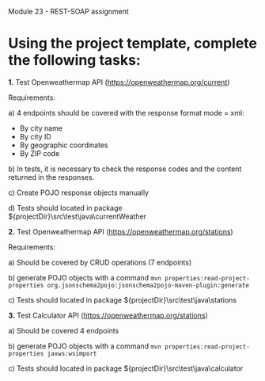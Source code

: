 Module 23 - REST-SOAP assignment

# Using the project template, complete the following tasks:

**1.** Test Openweathermap API (https://openweathermap.org/current)

Requirements:

a) 4 endpoints should be covered with the response format mode = xml:
- By city name
- By city ID
- By geographic coordinates
- By ZIP code

b) In tests, it is necessary to check the response codes and the content returned in the responses.

c) Create POJO response objects manually

d) Tests should located in package ${projectDir}\src\test\java\currentWeather


**2.** Test Openweathermap API (https://openweathermap.org/stations)

Requirements:
 
a) Should be covered by CRUD operations (7 endpoints)

b) generate POJO objects with a command
 ```mvn properties:read-project-properties org.jsonschema2pojo:jsonschema2pojo-maven-plugin:generate```
 
c) Tests should located in package ${projectDir}\src\test\java\stations

 
 **3.** Test Calculator API (https://openweathermap.org/stations)
 
a) Should be covered 4 endpoints

b) generate POJO objects with a command
 ```mvn properties:read-project-properties jaxws:wsimport```

c) Tests should located in package ${projectDir}\src\test\java\calculator

